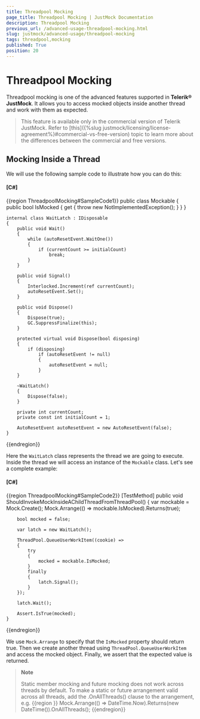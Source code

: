 ```yaml
---
title: Threadpool Mocking
page_title: Threadpool Mocking | JustMock Documentation
description: Threadpool Mocking
previous_url: /advanced-usage-threadpool-mocking.html
slug: justmock/advanced-usage/threadpool-mocking
tags: threadpool,mocking
published: True
position: 20
---
```


# Threadpool Mocking

Threadpool mocking is one of the advanced features supported in __Telerik® JustMock__. It allows you to access mocked objects inside another thread and work with them as expected.

> This feature is available only in the commercial version of Telerik JustMock. Refer to [this]({%slug justmock/licensing/license-agreement%}#commercial-vs-free-version) topic to learn more about the differences between the commercial and free versions.

## Mocking Inside a Thread

We will use the following sample code to illustrate how you can do this:

  #### __[C#]__

  {{region ThreadpoolMocking#SampleCode1}}
    public class Mockable
	{
	    public bool IsMocked
	    {
	        get
	        {
	            throw new NotImplementedException();
	        }
	    }
	}
	
	internal class WaitLatch : IDisposable
	{
	    public void Wait()
	    {
	        while (autoResetEvent.WaitOne())
	        {
	            if (currentCount >= initialCount)
	                break;
	        }
	    }
	
	    public void Signal()
	    {
	        Interlocked.Increment(ref currentCount);
	        autoResetEvent.Set();
	    }
	
	    public void Dispose()
	    {
	        Dispose(true);
	        GC.SuppressFinalize(this);
	    }
	
	    protected virtual void Dispose(bool disposing)
	    {
	        if (disposing)
	            if (autoResetEvent != null)
	            {
	                autoResetEvent = null;
	            }
	    }
	
	    ~WaitLatch()
	    {
	        Dispose(false);
	    }
	
	    private int currentCount;
	    private const int initialCount = 1;
	
	    AutoResetEvent autoResetEvent = new AutoResetEvent(false);
	}
  {{endregion}}


Here the `WaitLatch` class represents the thread we are going to execute. Inside the thread we will access an instance of the `Mockable` class. Let's see a complete example:

  #### __[C#]__

  {{region ThreadpoolMocking#SampleCode2}}
    [TestMethod]
	public void ShouldInvokeMockInsideAChildThreadFromThreadPool()
	{
	    var mockable = Mock.Create<Mockable>();
	    Mock.Arrange(() => mockable.IsMocked).Returns(true);
	
	    bool mocked = false;
	
	    var latch = new WaitLatch();
	
	    ThreadPool.QueueUserWorkItem((cookie) =>
	    {
	        try
	        {
	            mocked = mockable.IsMocked;
	        }
	        finally
	        {
	            latch.Signal();
	        }
	    });
	
	    latch.Wait();
	
	    Assert.IsTrue(mocked);
	}
  {{endregion}}


We use `Mock.Arrange` to specify that the `IsMocked` property should return true. Then we create another thread using `ThreadPool.QueueUserWorkItem` and access the mocked object. Finally, we assert that the expected value is returned.

> **Note**
>
> Static member mocking and future mocking does not work across threads by default. To make a static or future arrangement valid across all threads, add the .OnAllThreads() clause to the arrangement, e.g. 
>  {{region }}
    Mock.Arrange(() => DateTime.Now).Returns(new DateTime()).OnAllThreads();
  {{endregion}}


